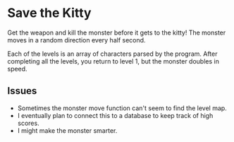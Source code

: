 Save the Kitty
==============

Get the weapon and kill the monster before it gets to the kitty! The monster moves in a random direction every half second.

Each of the levels is an array of characters parsed by the program. After completing all the levels, you return to level 1, but the monster doubles in speed.

## Issues

* Sometimes the monster move function can't seem to find the level map.
* I eventually plan to connect this to a database to keep track of high scores.
* I might make the monster smarter.